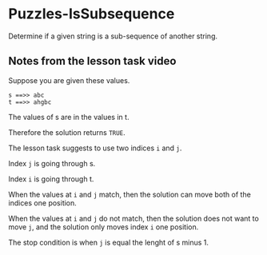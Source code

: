 # Puzzles-IsSubsequence

Determine if a given string is a sub-sequence of another string.

## Notes from the lesson task video

Suppose you are given these values.

```
s ==>> abc
t ==>> ahgbc
```
The values of s are in the values in t.

Therefore the solution returns `TRUE`.

The lesson task suggests to use two indices `i` and `j`.

Index `j` is going through s.

Index `i` is going through t.

When the values at `i` and `j` match, then the solution can move both of the indices one position.

When the values at `i` and `j` do not match, then the solution does not want to move `j`,
and the solution only moves index `i` one position.

The stop condition is when `j` is equal the lenght of s minus 1.



